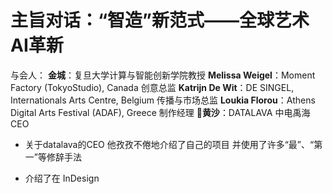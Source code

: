 # 主旨对话：“智造”新范式——全球艺术AI革新

与会人：
	**金城**：复旦大学计算与智能创新学院教授
	**Melissa Weigel**：Moment Factory (TokyoStudio), Canada 创意总监
	**Katrijn De Wit**：DE SINGEL, Internationals Arts Centre, Belgium 传播与市场总监
	**Loukia Florou**：Athens Digital Arts Festival (ADAF), Greece 制作经理
	🙉**黄沙**：DATALAVA 中电禹海 CEO

- 关于datalava的CEO 他孜孜不倦地介绍了自己的项目 并使用了许多“最”、“第一”等修辞手法

- 介绍了在 InDesign